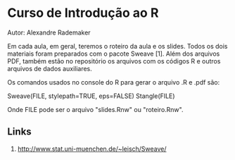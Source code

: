 
Curso de Introdução ao R
========================

Autor: Alexandre Rademaker 


Em cada aula, em geral, teremos o roteiro da aula e os slides. Todos
os dois materiais foram preparados com o pacote Sweave [1]. Além dos
arquivos PDF, também estão no repositório os arquivos com os códigos
R e outros arquivos de dados auxiliares.

Os comandos usados no console do R para gerar o arquivo .R e .pdf são:

  Sweave(FILE, stylepath=TRUE, eps=FALSE)
  Stangle(FILE)

Onde FILE pode ser o arquivo "slides.Rnw" ou "roteiro.Rnw".


Links
-----

 1. http://www.stat.uni-muenchen.de/~leisch/Sweave/

